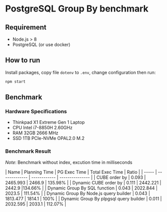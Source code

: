# PostgreSQL Group By benchmark

## Requirement
- Node.js > 8
- PostgreSQL (or use docker)

## How to run

Install packages, copy file `dotenv` to `.env`, change configuration then run:

```sh
npm start
```

## Benchmark

### Hardware Specifications

- Thinkpad X1 Extreme Gen 1 Laptop
- CPU Intel i7-8850H 2.60GHz
- RAM 32GB 2666 MHz
- SSD 1TB PCIe-NVMe OPAL2.0 M.2

### Benchmark Result

*Note*: Benchmark without index, excution time in milliseconds

| Name  | Planning Time | PG Exec Time | Total Exec Time | Ratio |
| ----- | ------------- | ------------ | --------------- |
| CUBE order by | 0.093 | 2465.993 | 2466.9 | 135.98% |
| Dynamic CUBE order by | 0.111 | 2442.221 | 2442.9 |134.66% |
| Dynamic Group By SQL function | 0.043 | 2022.844 | 2023.5 | 111.54% |
| Dynamic Group By Node.js query builder | 0.043 | 1813.477 | 1814.1 | 100% |
| Dynamic Group By plpgsql query builder | 0.011 | 2032.595 | 2033.1 | 112.07% |
